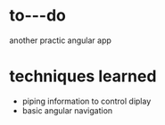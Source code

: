 # to---do
another practic angular app

# techniques learned
* piping information to control diplay
* basic angular navigation

